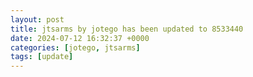 ```yaml
---
layout: post
title: jtsarms by jotego has been updated to 8533440
date: 2024-07-12 16:32:37 +0000
categories: [jotego, jtsarms]
tags: [update]
---
```


